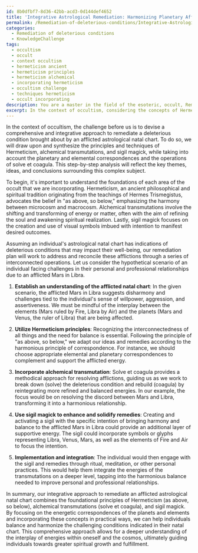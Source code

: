 ```yaml
---
id: 8b0dfbf7-8d36-42bb-acd3-0d144def4652
title: 'Integrative Astrological Remediation: Harmonizing Planetary Afflictions'
permalink: /Remediation-of-deleterious-conditions/Integrative-Astrological-Remediation-Harmonizing-Planetary-Afflictions/
categories:
  - Remediation of deleterious conditions
  - KnowledgeChallenge
tags:
  - occultism
  - occult
  - context occultism
  - hermeticism ancient
  - hermeticism principles
  - hermeticism alchemical
  - incorporating hermeticism
  - occultism challenge
  - techniques hermeticism
  - occult incorporating
description: You are a master in the field of the esoteric, occult, Remediation of deleterious conditions and Education. You are a writer of tests, challenges, textbooks and deep knowledge on Remediation of deleterious conditions for initiates and students to gain deep insights and understanding from. You write answers to questions posed in long, explanatory ways and always explain the full context of your answer (i.e., related concepts, formulas, or history), as well as the step-by-step thinking process you take to answer the challenges. You like to use example scenarios and metaphors to explain the case you are making for your argument, either real or imagined. Summarize the key themes, ideas, and conclusions at the end.
excerpt: In the context of occultism, considering the concepts of Hermeticism, alchemical transmutations, and sigil magick, devise a comprehensive and integrative approach to remediate a deleterious condition brought about by an afflicted astrological natal chart, taking into account the planetary and elemental correspondences as well as the operations of solve et coagula.
---
```

In the context of occultism, the challenge before us is to devise a comprehensive and integrative approach to remediate a deleterious condition brought about by an afflicted astrological natal chart. To do so, we will draw upon and synthesize the principles and techniques of Hermeticism, alchemical transmutations, and sigil magick, while taking into account the planetary and elemental correspondences and the operations of solve et coagula. This step-by-step analysis will reflect the key themes, ideas, and conclusions surrounding this complex subject.

To begin, it's important to understand the foundations of each area of the occult that we are incorporating. Hermeticism, an ancient philosophical and spiritual tradition originating from the teachings of Hermes Trismegistus, advocates the belief in "as above, so below," emphasizing the harmony between microcosm and macrocosm. Alchemical transmutations involve the shifting and transforming of energy or matter, often with the aim of refining the soul and awakening spiritual realization. Lastly, sigil magick focuses on the creation and use of visual symbols imbued with intention to manifest desired outcomes. 

Assuming an individual's astrological natal chart has indications of deleterious conditions that may impact their well-being, our remediation plan will work to address and reconcile these afflictions through a series of interconnected operations. Let us consider the hypothetical scenario of an individual facing challenges in their personal and professional relationships due to an afflicted Mars in Libra.

1. **Establish an understanding of the afflicted natal chart**: In the given scenario, the afflicted Mars in Libra suggests disharmony and challenges tied to the individual's sense of willpower, aggression, and assertiveness. We must be mindful of the interplay between the elements (Mars ruled by Fire, Libra by Air) and the planets (Mars and Venus, the ruler of Libra) that are being affected.

2. **Utilize Hermeticism principles**: Recognizing the interconnectedness of all things and the need for balance is essential. Following the principle of "as above, so below," we adapt our ideas and remedies according to the harmonious principle of correspondence. For instance, we should choose appropriate elemental and planetary correspondences to complement and support the afflicted energy.

3. **Incorporate alchemical transmutation**: Solve et coagula provides a methodical approach for resolving afflictions, guiding us as we work to break down (solve) the deleterious condition and rebuild (coagula) by reintegrating more refined and balanced energies. In our example, the focus would be on resolving the discord between Mars and Libra, transforming it into a harmonious relationship.

4. **Use sigil magick to enhance and solidify remedies**: Creating and activating a sigil with the specific intention of bringing harmony and balance to the afflicted Mars in Libra could provide an additional layer of supportive energy. The sigil could incorporate symbols or glyphs representing Libra, Venus, Mars, as well as the elements of Fire and Air to focus the intention.

5. **Implementation and integration**: The individual would then engage with the sigil and remedies through ritual, meditation, or other personal practices. This would help them integrate the energies of the transmutations on a deeper level, tapping into the harmonious balance needed to improve personal and professional relationships.

In summary, our integrative approach to remediate an afflicted astrological natal chart combines the foundational principles of Hermeticism (as above, so below), alchemical transmutations (solve et coagula), and sigil magick. By focusing on the energetic correspondences of the planets and elements and incorporating these concepts in practical ways, we can help individuals balance and harmonize the challenging conditions indicated in their natal chart. This comprehensive approach allows for a deeper understanding of the interplay of energies within oneself and the cosmos, ultimately guiding individuals towards greater spiritual growth and fulfillment.
